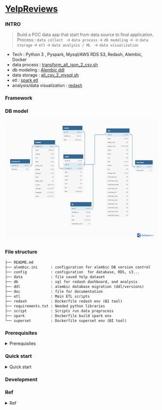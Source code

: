 # [YelpReviews](https://www.kaggle.com/yelp-dataset/yelp-dataset)

### INTRO 
> Build a POC data app that start from data source to final application.
Process : `data collect ` -> `data process` -> `db modeling` -> -> `data storage` -> `etl` -> `data analysis / ML ` -> `data visualization` 

* Tech : Python 3 , Pyspark, Mysql/AWS RDS S3, Redash, Alembic, Docker 
* data process  : [transform_all_json_2_csv.sh](https://github.com/yennanliu/YelpReviews/blob/master/script/transform_all_json_2_csv.sh)
* db modeling  : [Alembic ddl](https://github.com/yennanliu/YelpReviews/tree/master/ddl)
* data storage : [all_csv_2_mysql.sh](https://github.com/yennanliu/YelpReviews/blob/master/script/all_csv_2_mysql.sh)
* etl  : [spark etl](https://github.com/yennanliu/YelpReviews/tree/master/etl)
* analysis/data visualization  : [redash](https://app.redash.io/yen_dev/dashboard/yelp-dashboard)

### Framework

### DB model 
<img src ="https://github.com/yennanliu/YelpReviews/blob/master/doc/dbmodel.png" width="800" height="400">

### File structure 

```
├── README.md
├── alembic.ini      : configuration for alembic DB version control
├── config           : configuration  for database, RDS, s3...
├── data             : file saved Yelp dataset
├── db               : sql for redash dashboard, and analysis 
├── ddl              : alembic database migration (ddl/versions)
├── doc              : file for documentation 
├── etl              : Main ETL scripts 
├── redash           : Dockerfile redash env (BI tool)
├── requirements.txt : Needed python libraries 
├── script           : Scripts run data preprocess 
├── spark            : Dockerfile build spark env 
└── superset         : Dockerfile superset env (BI tool)

```


### Prerequisites
<details>
<summary>Prerequisites</summary>

1. Fork the repo :  `git clone https://github.com/yennanliu/YelpReviews.git`
2. Download [Kaggle dataset](https://www.kaggle.com/yelp-dataset/yelp-dataset) and and save at [data file](https://github.com/yennanliu/YelpReviews/tree/master/data)
3. Download/launch mysql server local, and create a database `yelp` (for development)
4. Set up AWS RDS mysql database (for prodution, `optional`)
5. Modify [mysql db config](https://github.com/yennanliu/YelpReviews/blob/master/config/mysql.config) with yours 
6. Modify [RDS mysql db config](https://github.com/yennanliu/YelpReviews/blob/master/config/mysql_rds.config) with yours  (`optional`)
7. Modify DB connection (e.g. `sqlalchemy.url = <your_mysql_url>`)in [alembic.ini](https://github.com/yennanliu/YelpReviews/blob/master/alembic.ini) with yours 
</details>

### Quick start
<details>
<summary>Quick start</summary>

```bash
# STEP 0) install libraries 
$ cd ~ && cd YelpReviews && git install -r requirements.txt 
# STEP 1) db migration 
$ alembic init --template generic ddl &&  alembic upgrade head  # downgrade : $ alembic downgrade -1 
# STEP 2) data preprocess 
$ bash script/transform_all_json_2_csv.sh  # json to csv 
# csv -> mysql 
$ bash script/all_csv_2_mysql.sh
# STEP 3) spark etl
$ docker build spark/. -t spark_env 
$ bash etl/run_etl_digest_business.sh
```
</details>

### Development

### Ref
<details>
<summary>Ref</summary>

- Yelp dataset 
	- https://www.kaggle.com/yelp-dataset/yelp-dataset
	- https://www.yelp.com/dataset/documentation/main
	- https://github.com/Yelp/dataset-examples
- Superset connect to s3 transformed athena
	- https://dev.classmethod.jp/cloud/aws/query-and-visualize-data-from-amazon-athena-with-superset/
	- https://medium.com/payscale-tech/how-to-get-apache-superset-to-connect-to-athena-6d9b56bec7fb
- alembic mysql migration 
	 - https://michaelheap.com/alembic-python-migrations-quick-start/
- Redash docker
	- https://github.com/kakakakakku/redash-hands-on
- ML : Yelp review star prediction 
	 - https://github.com/ahegel/yelp-dataset/blob/master/Predicting%20Star%20Ratings.ipynb
</details>